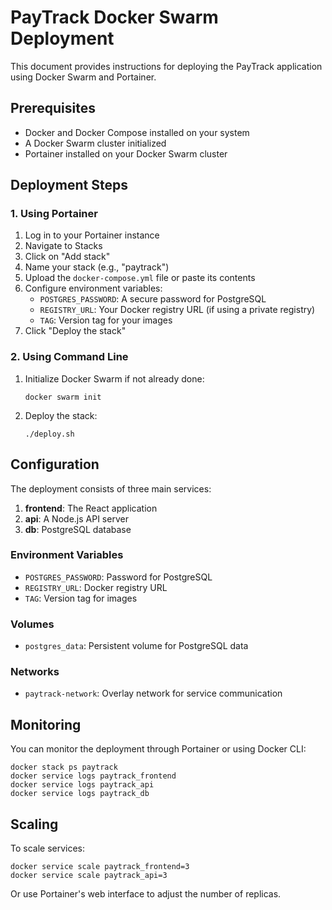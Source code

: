 
# PayTrack Docker Swarm Deployment

This document provides instructions for deploying the PayTrack application using Docker Swarm and Portainer.

## Prerequisites

- Docker and Docker Compose installed on your system
- A Docker Swarm cluster initialized
- Portainer installed on your Docker Swarm cluster

## Deployment Steps

### 1. Using Portainer

1. Log in to your Portainer instance
2. Navigate to Stacks
3. Click on "Add stack"
4. Name your stack (e.g., "paytrack")
5. Upload the `docker-compose.yml` file or paste its contents
6. Configure environment variables:
   - `POSTGRES_PASSWORD`: A secure password for PostgreSQL
   - `REGISTRY_URL`: Your Docker registry URL (if using a private registry)
   - `TAG`: Version tag for your images
7. Click "Deploy the stack"

### 2. Using Command Line

1. Initialize Docker Swarm if not already done:
   ```
   docker swarm init
   ```

2. Deploy the stack:
   ```
   ./deploy.sh
   ```

## Configuration

The deployment consists of three main services:

1. **frontend**: The React application
2. **api**: A Node.js API server
3. **db**: PostgreSQL database

### Environment Variables

- `POSTGRES_PASSWORD`: Password for PostgreSQL
- `REGISTRY_URL`: Docker registry URL
- `TAG`: Version tag for images

### Volumes

- `postgres_data`: Persistent volume for PostgreSQL data

### Networks

- `paytrack-network`: Overlay network for service communication

## Monitoring

You can monitor the deployment through Portainer or using Docker CLI:

```
docker stack ps paytrack
docker service logs paytrack_frontend
docker service logs paytrack_api
docker service logs paytrack_db
```

## Scaling

To scale services:

```
docker service scale paytrack_frontend=3
docker service scale paytrack_api=3
```

Or use Portainer's web interface to adjust the number of replicas.
